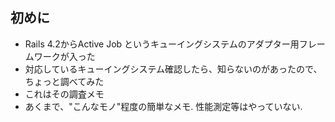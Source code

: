 ## 初めに

* Rails 4.2からActive Job というキューイングシステムのアダプター用フレームワークが入った
* 対応しているキューイングシステム確認したら、知らないのがあったので、ちょっと調べてみた
* これはその調査メモ
* あくまで、"こんなモノ"程度の簡単なメモ. 性能測定等はやっていない.
